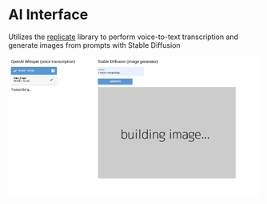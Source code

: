 # AI Interface
Utilizes the [replicate](https://replicate.com) library to perform voice-to-text transcription and generate images from prompts with Stable Diffusion

![Screenshot](screenshot.webp)
